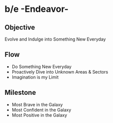 # b/e -Endeavor-

## Objective

Evolve and Indulge into Something New Everyday

## Flow

- Do Something New Everyday
- Proactively Dive into Unknown Areas & Sectors
- Imagination is my Limit

## Milestone

- Most Brave in the Galaxy
- Most Confident in the Galaxy
- Most Positive in the Galaxy
